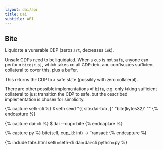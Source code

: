 ```yaml
---
layout: dai/api
title: Dai
subtitle: API
---
```


## Bite

Liquidate a vunerable CDP (zeros `art`, decreases `ink`).

Unsafe CDPs need to be liquidated. When a `cup` is not `safe`, anyone can
perform `bite(cup)`, which takes on all CDP debt and confiscates sufficient
collateral to cover this, plus a buffer.

This returns the CDP to a safe state (possibly with zero collateral).

There are other possible implementations of `bite`, e.g. only taking
sufficient collateral to just transition the CDP to safe, but the
described implementation is chosen for simplicity.

{% capture seth-cli %}
  $ seth send "{{ site.dai-tub }}" "bite(bytes32)" "<cup-id>"
{% endcapture %}

{% capture dai-cli %}
  $ dai --cup=<id> bite
{% endcapture %}

{% capture py %}
  bite(self, cup_id: int) -> Transact:
{% endcapture %}

{% include tabs.html seth=seth-cli dai=dai-cli python=py %}
